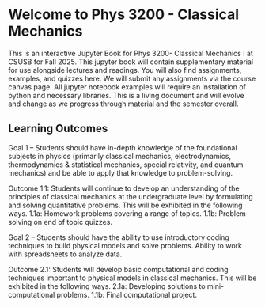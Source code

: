 # Welcome to Phys 3200 - Classical Mechanics 

This is an interactive Jupyter Book for Phys 3200- Classical Mechanics I at CSUSB for Fall 2025. This jupyter book will contain supplementary material for use alongside lectures and readings. You will also find assignments, examples, and quizzes here. We will submit any assignments via the course canvas page. All jupyter notebook examples will require an installation of python and necessary libraries. This is a living document and will evolve and change as we progress through material and the semester overall. 

## Learning Outcomes


Goal 1 – Students should have in-depth knowledge of the foundational subjects in physics (primarily classical mechanics, electrodynamics, thermodynamics & statistical mechanics, special relativity, and quantum mechanics) and be able to apply that knowledge to problem-solving.

Outcome 1.1: Students will continue to develop an understanding of the principles of classical mechanics at the undergraduate level by formulating and solving quantitative problems. This will be exhibited in the following ways.
1.1a: Homework problems covering a range of topics.
1.1b: Problem-solving on end of topic quizzes.

Goal 2 – Students should have the ability to use introductory coding techniques to build physical models and solve problems. Ability to work with spreadsheets to analyze data.

Outcome 2.1: Students will develop basic computational and coding techniques important to physical models in classical mechanics. This will be exhibited in the following ways.
2.1a: Developing solutions to mini-computational problems.
1.1b: Final computational project.

